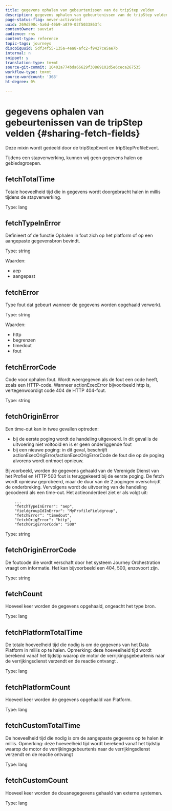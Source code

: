 ```yaml
---
title: gegevens ophalen van gebeurtenissen van de tripStep velden
description: gegevens ophalen van gebeurtenissen van de tripStep velden
page-status-flag: never-activated
uuid: 269d590c-5a6d-40b9-a879-02f5033863fc
contentOwner: sauviat
audience: rns
content-type: reference
topic-tags: journeys
discoiquuid: 5df34f55-135a-4ea8-afc2-f9427ce5ae7b
internal: n
snippet: y
translation-type: tm+mt
source-git-commit: 10402a774bda66629f30869102d5e6ceca267535
workflow-type: tm+mt
source-wordcount: '368'
ht-degree: 0%

---
```



# gegevens ophalen van gebeurtenissen van de tripStep velden {#sharing-fetch-fields}

Deze mixin wordt gedeeld door de tripStepEvent en tripStepProfileEvent.

Tijdens een stapverwerking, kunnen wij geen gegevens halen op gebiedsgroepen.

## fetchTotalTime

Totale hoeveelheid tijd die in gegevens wordt doorgebracht halen in millis tijdens de stapverwerking.

Type: lang

## fetchTypeInError

Definieert of de functie Ophalen in fout zich op het platform of op een aangepaste gegevensbron bevindt.

Type: string

Waarden:
* aep
* aangepast

## fetchError

Type fout dat gebeurt wanneer de gegevens worden opgehaald verwerkt.

Type: string

Waarden:
* http
* begrenzen
* timedout
* fout

## fetchErrorCode

Code voor ophalen fout. Wordt weergegeven als de fout een code heeft, zoals een HTTP-code. Wanneer actionExecError bijvoorbeeld http is, vertegenwoordigt code 404 de HTTP 404-fout.

Type: string

## fetchOriginError

Een time-out kan in twee gevallen optreden:

* bij de eerste poging wordt de handeling uitgevoerd. In dit geval is de uitvoering niet voltooid en is er geen onderliggende fout
* bij een nieuwe poging: in dit geval, beschrijft actionExecOrigError/actionExecOrigErrorCode de fout die op de poging alvorens wordt ontmoet opnieuw.

Bijvoorbeeld, worden de gegevens gehaald van de Verenigde Dienst van het Profiel en HTTP 500 fout is teruggekeerd bij de eerste poging. De fetch wordt opnieuw geprobeerd, maar de duur van de 2 pogingen overschrijdt de onderbreking. Vervolgens wordt de uitvoering van de handeling gecodeerd als een time-out. Het actieonderdeel ziet er als volgt uit:

```
    ...
    "fetchTypeInError": "aep",
    "fieldgroupIdInError": "MyProfileFieldgroup",
    "fetchError": "timedout",
    "fetchOrigError": "http",
    "fetchOrigErrorCode": "500"
```

Type: string

## fetchOriginErrorCode

De foutcode die wordt verschaft door het systeem Journey Orchestration vraagt om informatie. Het kan bijvoorbeeld een 404, 500, enzovoort zijn.

Type: string

## fetchCount

Hoeveel keer worden de gegevens opgehaald, ongeacht het type bron.

Type: lang

## fetchPlatformTotalTime

De totale hoeveelheid tijd die nodig is om de gegevens van het Data Platform in millis op te halen. Opmerking: deze hoeveelheid tijd wordt berekend vanaf het tijdstip waarop de motor de verrijkingsgebeurtenis naar de verrijkingsdienst verzendt en de reactie ontvangt .

Type: lang

## fetchPlatformCount

Hoeveel keer worden de gegevens opgehaald van Platform.

Type: lang

## fetchCustomTotalTime

De hoeveelheid tijd die nodig is om de aangepaste gegevens op te halen in millis. Opmerking: deze hoeveelheid tijd wordt berekend vanaf het tijdstip waarop de motor de verrijkingsgebeurtenis naar de verrijkingsdienst verzendt en de reactie ontvangt

Type: lang

## fetchCustomCount

Hoeveel keer worden de douanegegevens gehaald van externe systemen.

Type: lang
